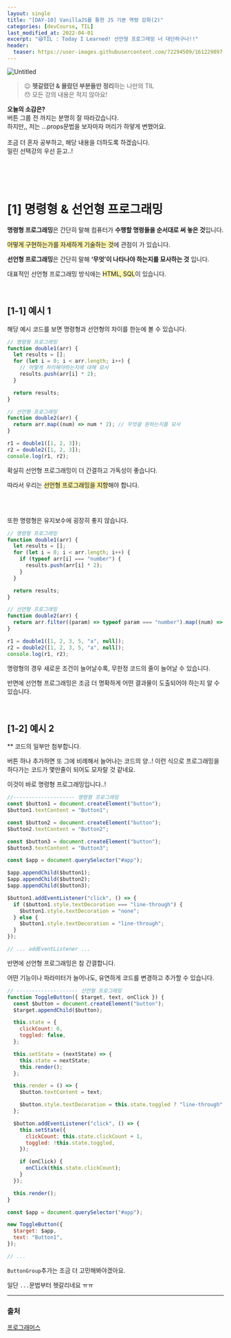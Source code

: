 ```yaml
---
layout: single
title: "[DAY-10] VanillaJS를 통한 JS 기본 역량 강화(2)"
categories: [devCourse, TIL]
last_modified_at: 2022-04-01
excerpt: "😆TIL : Today I Learned! 선언형 프로그래밍 너 대단하구나!!"
header:
  teaser: https://user-images.githubusercontent.com/72294509/161229097-b888ed4e-bd5d-44fd-b182-7154626511b7.png
---
```


![Untitled](https://user-images.githubusercontent.com/72294509/161229097-b888ed4e-bd5d-44fd-b182-7154626511b7.png)

> 😉 **헷갈렸던 & 몰랐던 부분들만 정리**하는 나만의 TIL<br>
> 😯 모든 강의 내용은 적지 않아요!

<p class='notice--success'>
	<strong>오늘의 소감은?</strong><br>
	버튼 그룹 전 까지는 분명히 잘 따라갔습니다.<br>
	하지만,, 저는 ...props문법을 보자마자 머리가 하얗게 변했어요.<br>
	<br>
	조금 더 혼자 공부하고, 해당 내용을 더하도록 하겠습니다. <br>
	밀린 선택강의 우선 듣고..!
</P>

<br><br><br>

# [1] 명령형 & 선언형 프로그래밍

**명령형 프로그래밍**은 간단히 말해 컴퓨터가 **수행할 명령들을 순서대로 써 놓은 것**입니다.

<span style="background-color:#fff5b1;">어떻게 구현하는가를 자세하게 기술하는 것</span>에 관점이 가 있습니다.

**선언형 프로그래밍**은 간단히 말해 **‘무엇’이 나타나야 하는지를 묘사하는 것** 입니다.

대표적인 선언형 프로그래밍 방식에는 <span style="background-color:#fff5b1;">HTML, SQL</span>이 있습니다.

<br>

## [1-1] 예시 1

해당 예시 코드를 보면 명령형과 선언형의 차이를 한눈에 볼 수 있습니다.

```jsx
// 명령형 프로그래밍
function double1(arr) {
  let results = [];
  for (let i = 0; i < arr.length; i++) {
    // 어떻게 처리해야하는지에 대해 묘사
    results.push(arr[i] * 2);
  }

  return results;
}

// 선언형 프로그래밍
function double2(arr) {
  return arr.map((num) => num * 2); // 무엇을 원하는지를 묘사
}

r1 = double1([1, 2, 3]);
r2 = double2([1, 2, 3]);
console.log(r1, r2);
```

확실히 선언형 프로그래밍이 더 간결하고 가독성이 좋습니다.

따라서 우리는 <span style="background-color:#fff5b1;">선언형 프로그래밍을 지향</span>해야 합니다.

<br><br>

또한 명령형은 유지보수에 굉장히 좋지 않습니다.

```jsx
// 명령형 프로그래밍
function double1(arr) {
  let results = [];
  for (let i = 0; i < arr.length; i++) {
    if (typeof arr[i] === "number") {
      results.push(arr[i] * 2);
    }
  }

  return results;
}

// 선언형 프로그래밍
function double2(arr) {
  return arr.filter((param) => typeof param === "number").map((num) => num * 2);
}

r1 = double1([1, 2, 3, 5, "a", null]);
r2 = double2([1, 2, 3, 5, "a", null]);
console.log(r1, r2);
```

명령형의 경우 새로운 조건이 늘어날수록, 무한정 코드의 줄이 늘어날 수 있습니다.

반면에 선언형 프로그래밍은 조금 더 명확하게 어떤 결과물이 도출되어야 하는지 알 수 있습니다.

<br>

## [1-2] 예시 2

\*\* 코드의 일부만 첨부합니다.

버튼 하나 추가하면 또 그에 비례해서 늘어나는 코드의 양..!
이런 식으로 프로그래밍을 하다가는 코드가 몇만줄이 되어도 모자랄 것 같네요.

이것이 바로 명령형 프로그래밍입니다..!

```jsx
//-------------------- 명령형 프로그래밍
const $button1 = document.createElement("button");
$button1.textContent = "Button1";

const $button2 = document.createElement("button");
$button2.textContent = "Button2";

const $button3 = document.createElement("button");
$button3.textContent = "Button3";

const $app = document.querySelector("#app");

$app.appendChild($button1);
$app.appendChild($button2);
$app.appendChild($button3);

$button1.addEventListener("click", () => {
  if ($button1.style.textDecoration === "line-through") {
    $button1.style.textDecoration = "none";
  } else {
    $button1.style.textDecoration = "line-through";
  }
});

// ... addEventListener ...
```

반면에 선언형 프로그래밍은 참 간결합니다.

어떤 기능이나 파라미터가 늘어나도, 유연하게 코드를 변경하고 추가할 수 있습니다.

```jsx
// -------------------- 선언형 프로그래밍
function ToggleButton({ $target, text, onClick }) {
  const $button = document.createElement("button");
  $target.appendChild($button);

  this.state = {
    clickCount: 0,
    toggled: false,
  };

  this.setState = (nextState) => {
    this.state = nextState;
    this.render();
  };

  this.render = () => {
    $button.textContent = text;

    $button.style.textDecoration = this.state.toggled ? "line-through" : "none";
  };

  $button.addEventListener("click", () => {
    this.setState({
      clickCount: this.state.clickCount + 1,
      toggled: !this.state.toggled,
    });

    if (onClick) {
      onClick(this.state.clickCount);
    }
  });

  this.render();
}

const $app = document.querySelector("#app");

new ToggleButton({
  $target: $app,
  text: "Button1",
});

// ...
```

`ButtonGroup`추가는 조금 더 고민해봐야겠아요.

일단 `...`문법부터 헷갈리네요 ㅠㅠ

---

### 출처

[프로그래머스](https://programmers.co.kr/)
